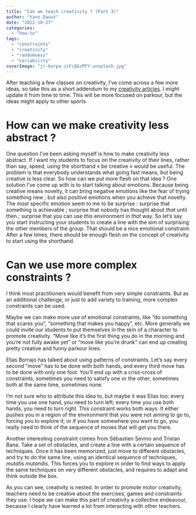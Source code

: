 ```yaml
---
title: "Can we teach creativity ? (Part 3)"
author: "Yann Daout"
date: "2022-10-27"
categories: 
  - "how-to"
tags: 
  - "constraints"
  - "creativity"
  - "randomness"
  - "variability"
coverImage: "jr-korpa-ziFcQGzPFY-unsplash.jpg"
---
```


After teaching a few classes on creativity, I’ve come across a few more ideas, so take this as a short addendum to my [creativity articles](../can-we-teach-creativity-part-1/). I might update it from time to time. This will be more focused on parkour, but the ideas might apply to other sports.

# How can we make creativity less abstract ?

One question I’ve been asking myself is how to make creativity less abstract. If I want my students to focus on the creativity of their lines, rather than say, speed, using the shorthand « be creative » would be useful. The problem is that everybody understands what going fast means, but being creative is less clear. So how can we put more flesh on that idea ? One solution I’ve come up with is to start talking about emotions. Because being creative means novelty, it can bring negative emotions like the fear of trying something new ; but also positive emotions when you achieve that novelty. The most specific emotion seem to me to be surprise : surprise that something is achievable ; surprise that nobody has thought about _that_ until then ; surprise that you can use _this_ environment in _that_ way. So let’s say you start instructing your students to create a line with the aim of surprising the other members of the group. That should be a nice emotional constraint. After a few times, there should be enough flesh on the concept of creativity to start using the shorthand.

# Can we use more complex constraints ?

I think most practitioners would benefit from very simple constraints. But as an additional challenge, or just to add variety to training, more complex constraints can be used.

Maybe we can make more use of emotional constraints, like “do something that scares you”, “something that makes you happy”, etc. More generally we could invite our students to put themselves in the skin of a character to promote creativity. “Move like it’s the first thing you do in the morning and you’re not fully awake yet” or “move like you’re drunk” can end up creating pretty creative and funny parkour lines.

Elias Borrajo has talked about using patterns of constraints. Let’s say every second “move” has to be done with both hands, and every third move has to be done with only one foot. You’ll end up with a criss-cross of constraints, sometimes you need to satisfy one or the other, sometimes both at the same time, sometimes none.

I’m not sure who to attribute this idea to, but maybe it was Elias too: every time you use one hand, you need to turn left; every time you use both hands, you need to turn right. This constraint works both ways. It either pushes you in a region of the environment that you were not aiming to go to, forcing you to explore it; or if you have somewhere you want to go, you really need to think of the sequence of moves that will get you there.

Another interesting constraint comes from Sébastien Sevino and Tristan Bana. Take a set of obstacles, and create a line with a certain sequence of techniques. Once it has been memorized, just move to different obstacles, and try to do the same line, using an identical sequence of techniques, _mutatis mutandis_. This forces you to explore in order to find ways to apply the same techniques on very different obstacles, and requires to adapt and think outside the box.

As you can see, creativity is nested. In order to promote motor creativity, teachers need to be creative about the exercises, games and constraints they use. I hope we can make this part of creativity a collective endeavour, because I clearly have learned a lot from interacting with other teachers.